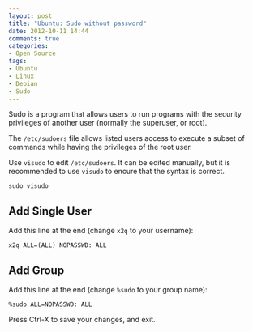 ```yaml
---
layout: post
title: "Ubuntu: Sudo without password"
date: 2012-10-11 14:44
comments: true
categories:
- Open Source
tags:
- Ubuntu
- Linux
- Debian
- Sudo
---
```


Sudo is a program that allows users to run programs with the security privileges of another user 
(normally the superuser, or root).

The `/etc/sudoers` file allows listed users access to execute a subset of commands while having the privileges of the root user.

Use `visudo` to edit `/etc/sudoers`. It can be edited manually, but it is recommended to use `visudo` to encure that the syntax is correct.

    sudo visudo

## Add Single User

Add this line at the end (change `x2q` to your username):

    x2q ALL=(ALL) NOPASSWD: ALL

## Add Group

Add this line at the end (change `%sudo` to your group name):

    %sudo ALL=NOPASSWD: ALL


Press Ctrl-X to save your changes, and exit.
